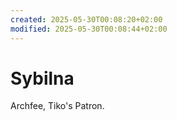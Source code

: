```yaml
---
created: 2025-05-30T00:08:20+02:00
modified: 2025-05-30T00:08:44+02:00
---
```


# Sybilna

Archfee, Tiko's Patron.
